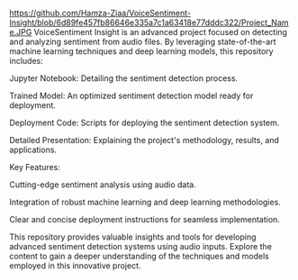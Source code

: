 https://github.com/Hamza-Ziaa/VoiceSentiment-Insight/blob/6d89fe457fb86646e335a7c1a63418e77dddc322/Project_Name.JPG
VoiceSentiment Insight is an advanced project focused on detecting and analyzing sentiment from audio files. By leveraging state-of-the-art machine learning techniques and deep learning models, this repository includes:

Jupyter Notebook: Detailing the sentiment detection process.

Trained Model: An optimized sentiment detection model ready for deployment.

Deployment Code: Scripts for deploying the sentiment detection system.

Detailed Presentation: Explaining the project's methodology, results, and applications.

Key Features:

Cutting-edge sentiment analysis using audio data.

Integration of robust machine learning and deep learning methodologies.

Clear and concise deployment instructions for seamless implementation.

This repository provides valuable insights and tools for developing advanced sentiment detection systems using audio inputs. Explore the content to gain a deeper understanding of the techniques and models employed in this innovative project.
